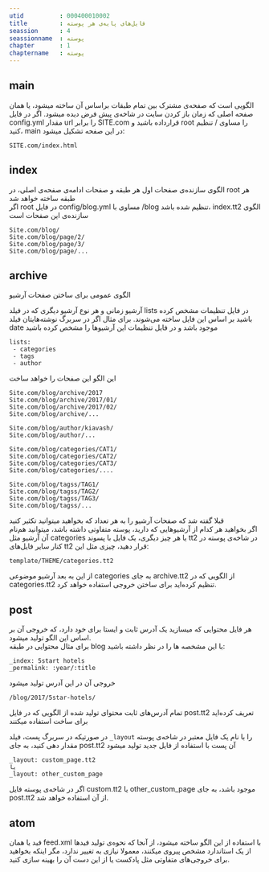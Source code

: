 ```yaml
---
utid          : 000400010002
title         : فایل‌های پایه‌ی هر پوسته
seassion      : 4
seassionname  : پوسته
chapter       : 1
chaptername   : پوسته
---
```



<h2>main</h2>

<p>الگویی است که صفحه‌ی مشترک بین تمام طبقات براساس آن ساخته میشود، یا همان صفحه اصلی که زمان باز کردن سایت در شاخه‌ی پیش فرض دیده میشود.
اگر در فایل config.yml مقدار url را برابر SITE.com قرارداده باشید و root را مساوی / تنظیم کنید، main در این صفحه تشکیل میشود:</p>

<pre><code>SITE.com/index.html
</code></pre>

<h2>index</h2>

<p>الگوی سازنده‌ی صفحات اول هر طبقه و صفحات ادامه‌ی صفحه‌ی اصلی، در root هر طبقه ساخته خواهد شد <br />
اگر root در فایل
    config/blog.yml
مساوی با
    /blog
تنظیم شده باشد، index.tt2 الگوی سازنده‌ی این صفحات است</p>

<pre><code>Site.com/blog/
Site.com/blog/page/2/
Site.com/blog/page/3/
Site.com/blog/page/...
</code></pre>

<h2>archive</h2>

<p>الگوی عمومی برای ساختن صفحات آرشیو</p>

<p>آرشیو زمانی و هر نوع آرشیو دیگری که در فیلد lists در فایل تنظیمات مشخص کرده باشید بر اساس این فایل ساخته می‌شوند.
برای مثال اگر در سربرگ نوشته‌هایتان فیلد date موجود باشد و در فایل تنظیمات این آرشیو‌ها را مشخص کرده باشید</p>

<pre><code>lists:
 - categories
 - tags
 - author
</code></pre>

<p>این الگو این صفحات را خواهد ساخت</p>

<pre><code>Site.com/blog/archive/2017
Site.com/blog/archive/2017/01/
Site.com/blog/archive/2017/02/
Site.com/blog/archive/...

Site.com/blog/author/kiavash/
Site.com/blog/author/...

Site.com/blog/categories/CAT1/
Site.com/blog/categories/CAT2/
Site.com/blog/categories/CAT3/
Site.com/blog/categories/....

Site.com/blog/tagss/TAG1/
Site.com/blog/tagss/TAG2/
Site.com/blog/tagss/TAG3/
Site.com/blog/tagss/...
</code></pre>

<p>قبلا گفته شد که صفحات آرشیو را به هر تعداد که بخواهید میتوانید تکثیر کنید <br />
اگر بخواهید هر کدام از آرشیو‌هایی که دارید، پوسته متفاوتی داشته باشد، میتوانید هم‌نام آن آرشیو مثل categories یا هر چیز دیگری، یک فایل با پسوند tt2 در شاخه‌ی پوسته در کنار سایر فایل‌های tt2 قرار دهید، چیزی مثل این:</p>

<pre><code>template/THEME/categories.tt2
</code></pre>

<p>از این به بعد آرشیو موضوعی categories به جای archive.tt2 از الگویی که در categories.tt2 تنظیم کرده‌اید برای ساختن خروجی استفاده خواهد کرد.</p>

<h2>post</h2>

<p>هر فایل محتوایی که میسازید یک آدرس ثابت و ایستا برای خود دارد، که خروجی آن بر اساس این الگو تولید میشود. <br />
برای مثال محتوایی در طبقه blog با این مشخصه ها را در نظر داشته باشید:</p>

<pre><code>_index: 5start hotels
_permalink: :year/:title
</code></pre>

<p>خروجی آن در این آدرس تولید میشود</p>

<pre><code>/blog/2017/5star-hotels/
</code></pre>

<p>تمام آدرس‌های ثابت محتوای تولید شده از الگویی که در فایل post.tt2 تعریف کرده‌اید برای ساخت استفاده میکنند</p>

<p>در صورتیکه در سربرگ پست، فیلد <code>_layout</code> را با نام یک فایل معتبر در شاخه‌ی پوسته مقدار دهی کنید، به جای post.tt2 آن پست با استفاده از فایل جدید تولید میشود</p>

<pre><code>_layout: custom_page.tt2
یا
_layout: other_custom_page
</code></pre>

<p>اگر در شاخه‌ی پوسته فایل custom.tt2 یا other_custom_page موجود باشد، به جای post.tt2 از آن استفاده خواهد شد.  </p>

<h2>atom</h2>

<p>فید یا همان feed.xml با استفاده از این الگو ساخته میشود، از آنجا که نحوه‌ی تولید فیدها از یک استاندارد مشخص پیروی میکنند، معمولا نیازی به تغییر ندارد، مگر اینکه بخواهید برای خروجی‌های متفاوتی مثل پادکست یا از این دست آن را بهینه سازی کنید.</p>

